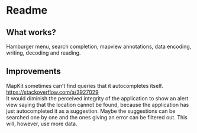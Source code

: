 # Readme
## What works?
Hamburger menu, search completion, mapview annotations, data encoding, writing, decoding and reading.
## Improvements
MapKit sometimes can't find queries that it autocompletes itself.\
https://stackoverflow.com/a/3927029  
It would diminish the perceived integrity of the application to show an alert view saying that the location cannot be found, because the application has just autocompleted it as a suggestion. Maybe the suggestions can be searched one by one and the ones giving an error can be filtered out. This will, however, use more data.